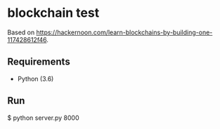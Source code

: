 # blockchain test

Based on https://hackernoon.com/learn-blockchains-by-building-one-117428612f46.

## Requirements

* Python (3.6)

## Run

$ python server.py 8000
